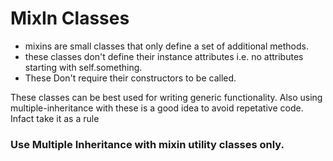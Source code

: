 # MixIn Classes

- mixins are small classes that only define a set of additional methods. 
- these classes don't define their instance attributes i.e. no attributes starting with self.something.
- These Don't require their constructors to be called. 

These classes can be best used for writing generic functionality.
Also using multiple-inheritance with these is a good idea to avoid repetative code. Infact take it as a rule
### Use Multiple Inheritance with mixin utility classes only.
 
 
 